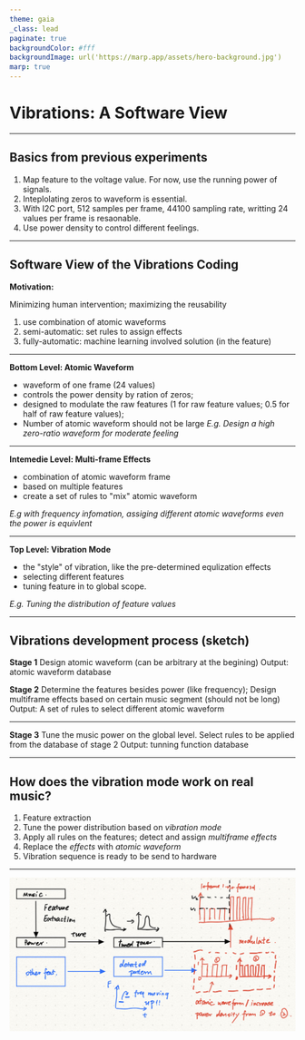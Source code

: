 ```yaml
---
theme: gaia
_class: lead
paginate: true
backgroundColor: #fff
backgroundImage: url('https://marp.app/assets/hero-background.jpg')
marp: true
---
```


# Vibrations: A Software View

---
## Basics from previous experiments
1. Map feature to the voltage value.
    For now, use the running power of signals.
2. Inteplolating zeros to waveform is essential.
3. With I2C port, 512 samples per frame, 44100 sampling rate, writting 24 values per frame is resaonable.
4. Use power density to control different feelings.


---
## Software View of the Vibrations Coding
**Motivation:**

Minimizing human intervention; maximizing the reusability
1. use combination of atomic waveforms
2. semi-automatic: set rules to assign effects
3. fully-automatic: machine learning involved solution (in the feature)


---
**Bottom Level: Atomic Waveform**
* waveform of one frame (24 values)
* controls the power density by ration of zeros;
* designed to modulate the raw features (1 for raw feature values; 0.5 for half of raw feature values);
* Number of atomic waveform should not be large
*E.g. Design a high zero-ratio waveform for moderate feeling*

---
**Intemedie Level: Multi-frame Effects**
* combination of atomic waveform frame
* based on multiple features
* create a set of rules to "mix" atomic waveform


*E.g with frequency infomation, assiging different atomic waveforms even the power is equivlent*

---

**Top Level: Vibration Mode**
* the "style" of vibration, like the pre-determined equlization effects
* selecting different features
* tuning feature in to global scope.

*E.g. Tuning the distribution of feature values*

---
## Vibrations development process (sketch)

**Stage 1**
Design atomic waveform (can be arbitrary at the begining)
Output: atomic waveform database

**Stage 2**
Determine the features besides power (like frequency); Design multiframe effects based on certain music segment (should not be long)
Output: A set of rules to select different atomic waveform


---

**Stage 3**
Tune the music power on the global level.
Select rules to be applied from the database of stage 2
Output: tunning function database

---

## How does the vibration mode work on real music?

1. Feature extraction
2. Tune the power distribution based on *vibration mode*
3. Apply all rules on the features; detect and assign *multiframe effects*
4. Replace the *effects* with *atomic waveform*
5. Vibration sequence is ready to be send to hardware

---

![bg contain](./imgs/vibration.jpeg)


